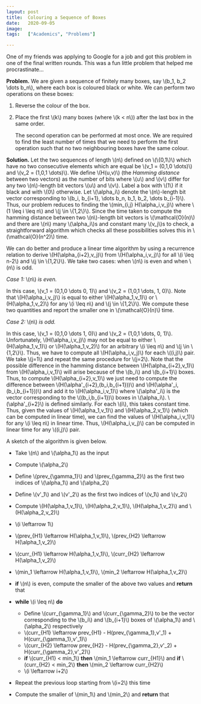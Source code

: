 ```yaml
---
layout: post
title:  Colouring a Sequence of Boxes
date:   2020-09-05
image:  
tags:   ["Academics", "Problems"]

---
```


One of my friends was applying to Google for a job and got this problem  in one of the final written rounds. This was a fun little problem that  helped me procrastinate...  

**Problem.** We are given a sequence of finitely many  boxes, say \\(b\_1, b\_2 \dots b\_n\\), where each box is coloured black or  white. We can perform two operations on these boxes:

1. Reverse the colour of the box.

2. Place the first \\(k\\) many boxes (where \\(k < n\\)) after the last box in the same order.
   
   The second operation can be performed at most once. We are required to  find the least number of times that we need to perform the first  operation such that no two neighbouring boxes have the same colour.

**Solution.** Let the two sequences of length \\(n\\) defined on \\(\\{0,1\\}\\) which have no two consecutive elements which are equal be \\(v\_1 = (0,1,0 \dots)\\)  and \\(v\_2 = (1,0,1 \dots)\\). We define \\(H(u,v)\\) (the *Hamming distance* between two vectors) as the number of bits where \\(u\\) and \\(v\\) differ for any two \\(n\\)-length bit vectors \\(u\\) and \\(v\\). Label a box with \\(1\\) if it black and with \\(0\\) otherwise. Let \\(\alpha\_i\\) denote the  \\(n\\)-length bit vector corresponding to \\(b\_i, b\_{i+1}, \dots b_n, b\_1, b\_2, \dots b\_{i-1}\\). Thus, our problem reduces to finding the \\(min\_{i,j}  H(\alpha\_i,v\_j)\\) where \\(1 \leq i \leq n\\) and \\(j \in \\{1,2\\}\\). Since the time taken to compute the hamming distance between two \\(n\\)-length bit vectors is \\(\mathcal{O}(n)\\) and there are \\(n\\) many  \\(\alpha\_i\\)s and constant many \\(v\_j\\)s to check, a straightforward  algorithm which checks all these possibilities solves this in  \\(\mathcal{O}(n^2)\\) time.

We can do better and produce a linear  time algorithm by using a recurrence relation to derive  \\(H(\alpha\_{i+2},v\_j)\\) from \\(H(\alpha\_i,v\_j)\\) for all \\(i \leq n-2\\)  and \\(j \in \\{1,2\\}\\). We take two cases: when \\(n\\) is even and when  \\(n\\) is odd.

*Case 1:* \\(n\\) *is even.* 

In this  case, \\(v\_1 = (0,1,0 \dots 0, 1)\\) and \\(v\_2 = (1,0,1 \dots, 1, 0)\\).  Note that \\(H(\alpha\_i,v\_j)\\) is equal to either \\(H(\alpha\_1,v\_1)\\) or  \\(H(\alpha\_1,v\_2)\\) for any \\(i \leq n\\) and \\(j \in \\{1,2\\}\\). We  compute these two quantities and report the smaller one in  \\(\mathcal{O}(n)\\) time.

*Case 2:* \\(n\\) *is odd.*  

In this case, \\(v\_1 = (0,1,0 \dots 1, 0)\\) and \\(v\_2 = (1,0,1 \dots, 0,  1)\\). Unfortunately, \\(H(\alpha\_i,v\_j)\\) may not be equal to either  \\(H(\alpha\_1,v\_1)\\) or \\(H(\alpha\_1,v\_2)\\) for an arbitrary \\(i \leq n\\) and \\(j \in \\{1,2\\}\\). Thus, we have to compute all \\(H(\alpha\_i,v\_j)\\) for each \\((i,j)\\) pair. We take \\(j=1\\) and repeat the same procedure  for \\(j=2\\). Note that the possible difference in the hamming distance  between \\(H(\alpha\_{i+2},v\_1)\\) from \\(H(\alpha\_i,v\_1)\\) will arise  because of the \\(b\_i\\) and \\(b\_{i+1}\\) boxes. Thus, to compute  \\(H(\alpha\_{i+2},v\_1)\\) we just need to compute the difference between  \\(H(\alpha'\_{i+2},(b\_i,b\_{i+1}))\\) and \\(H(\alpha'\_i,(b\_i,b\_{i+1}))\\)  and add it to \\(H(\alpha\_i,v\_1)\\) where \\(\alpha'\_i\\) is the vector  corresponding to the \\((b\_i,b\_{i+1})\\) boxes in \\(\alpha\_i\\).  \\(\alpha'\_{i+2}\\) is defined similarly. For each \\(i\\), this takes  constant time. Thus, given the values of \\(H(\alpha\_1,v\_1)\\) and  \\(H(\alpha\_2,v\_1)\\) (which can be computed in linear time), we can find  the values of \\(H(\alpha\_i,v\_1)\\) for any \\(i \leq n\\) in linear time.  Thus, \\(H(\alpha\_i,v\_j)\\) can be computed in linear time for any  \\((i,j)\\) pair.

A sketch of the algorithm is given below.

- Take \\(n\\) and \\(\alpha\_1\\) as the input

- Compute \\(\alpha\_2\\)

- Define \\(prev\_{\gamma\_1}\\) and \\(prev\_{\gamma\_2}\\) as the first two indices of \\(\alpha\_1\\) and \\(\alpha\_2\\)

- Define \\(v'\_1\\) and \\(v'\_2\\) as the first two indices of \\(v\_1\\) and \\(v\_2\\)

- Compute \\(H(\alpha\_1,v\_1)\\), \\(H(\alpha\_2,v\_1)\\), \\(H(\alpha\_1,v\_2)\\) and \\(H(\alpha\_2,v\_2)\\)

- \\(i \leftarrow 1\\)

- \\(prev\_{H1} \leftarrow H(\alpha\_1,v\_1)\\), \\(prev\_{H2} \leftarrow H(\alpha\_1,v\_2)\\)

- \\(curr\_{H1} \leftarrow H(\alpha\_1,v\_1)\\), \\(curr\_{H2} \leftarrow H(\alpha\_1,v\_2)\\)

- \\(min\_1 \leftarrow H(\alpha\_1,v\_1)\\), \\(min\_2 \leftarrow H(\alpha\_1,v\_2)\\)

- **if** \\(n\\) is even, compute the smaller of the above two values and **return** that

- **while** \\(i \leq n\\) **do**
  
  - Define \\(curr\_{\gamma\_1}\\) and \\(curr\_{\gamma\_2}\\) to be  the vector corresponding to the \\(b\_i\\) and \\(b\_{i+1}\\) boxes of  \\(\alpha\_1\\) and \\(\alpha\_2\\) respectively
  - \\(curr\_{H1} \leftarrow prev\_{H1} - H(prev\_{\gamma\_1},v'\_1) + H(curr\_{\gamma\_1},v'\_1)\\)
  - \\(curr\_{H2} \leftarrow prev\_{H2} - H(prev\_{\gamma\_2},v'\_2) + H(curr\_{\gamma\_2},v'\_2)\\)  
  - **if** \\(curr\_{H1} < min\_1\\) **then** \\(min\_1 \leftarrow curr\_{H1}\\) and **if** \\(curr\_{H2} < min\_2\\) **then** \\(min\_2 \leftarrow curr\_{H2}\\)
  - \\(i \leftarrow i+2\\)

- Repeat the previous loop starting from \\(i=2\\) this time

- Compute the smaller of \\(min\_1\\) and \\(min\_2\\) and **return** that